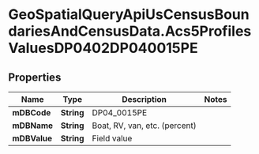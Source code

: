 # GeoSpatialQueryApiUsCensusBoundariesAndCensusData.Acs5ProfilesValuesDP0402DP040015PE

## Properties

Name | Type | Description | Notes
------------ | ------------- | ------------- | -------------
**mDBCode** | **String** | DP04_0015PE | 
**mDBName** | **String** | Boat, RV, van, etc. (percent) | 
**mDBValue** | **String** | Field value | 


